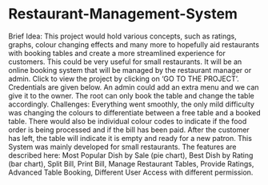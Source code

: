 # Restaurant-Management-System
Brief Idea: This project would hold various concepts, such as ratings, graphs, colour changing effects and many more to hopefully aid restaurants with booking tables and create a more streamlined experience for customers. This could be very useful for small restaurants. It will be an online booking system that will be managed by the restaurant manager or admin. Click to view the project by clicking on ‘GO TO THE PROJECT’. Credentials are given below. An admin could add an extra menu and we can give it to the owner. The root can only book the table and change the table accordingly. Challenges: Everything went smoothly, the only mild difficulty was changing the colours to differentiate between a free table and a booked table. There would also be individual colour codes to indicate if the food order is being processed and if the bill has been paid. After the customer has left, the table will indicate it is empty and ready for a new patron. This System was mainly developed for small restaurants. The features are described here: Most Popular Dish by Sale (pie chart), Best Dish by Rating (bar chart), Split Bill, Print Bill, Manage Restaurant Tables, Provide Ratings, Advanced Table Booking, Different User Access with different permission.
